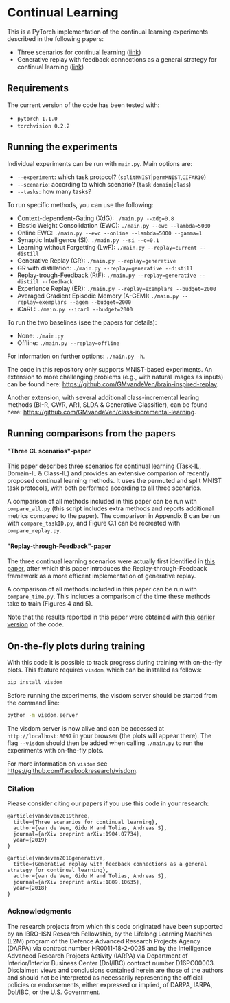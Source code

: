 # Continual Learning
This is a PyTorch implementation of the continual learning experiments described in the following papers:
* Three scenarios for continual learning ([link](https://arxiv.org/abs/1904.07734))
* Generative replay with feedback connections as a general strategy 
for continual learning ([link](https://arxiv.org/abs/1809.10635))


## Requirements
The current version of the code has been tested with:
* `pytorch 1.1.0`
* `torchvision 0.2.2`


## Running the experiments
Individual experiments can be run with `main.py`. Main options are:
- `--experiment`: which task protocol? (`splitMNIST`|`permMNIST`,`CIFAR10`)
- `--scenario`: according to which scenario? (`task`|`domain`|`class`)
- `--tasks`: how many tasks?

To run specific methods, you can use the following:
- Context-dependent-Gating (XdG): `./main.py --xdg=0.8`
- Elastic Weight Consolidation (EWC): `./main.py --ewc --lambda=5000`
- Online EWC:  `./main.py --ewc --online --lambda=5000 --gamma=1`
- Synaptic Intelligence (SI): `./main.py --si --c=0.1`
- Learning without Forgetting (LwF): `./main.py --replay=current --distill`
- Generative Replay (GR): `./main.py --replay=generative`
- GR with distillation: `./main.py --replay=generative --distill`
- Replay-trough-Feedback (RtF): `./main.py --replay=generative --distill --feedback`
- Experience Replay (ER): `./main.py --replay=exemplars --budget=2000`
- Averaged Gradient Episodic Memory (A-GEM): `./main.py --replay=exemplars --agem --budget=2000`
- iCaRL: `./main.py --icarl --budget=2000`

To run the two baselines (see the papers for details):
- None: `./main.py`
- Offline: `./main.py --replay=offline`

For information on further options: `./main.py -h`.

The code in this repository only supports MNIST-based experiments. An extension to more challenging problems (e.g., with
natural images as inputs) can be found here: <https://github.com/GMvandeVen/brain-inspired-replay>.

Another extension, with several additional class-incremental learing methods
(BI-R, CWR, AR1, SLDA & Generative Classifier), can be found here:
<https://github.com/GMvandeVen/class-incremental-learning>.

## Running comparisons from the papers
#### "Three CL scenarios"-paper
[This paper](https://arxiv.org/abs/1904.07734) describes three scenarios for continual learning (Task-IL, Domain-IL &
Class-IL) and provides an extensive comparion of recently proposed continual learning methods. It uses the permuted and
split MNIST task protocols, with both performed according to all three scenarios.

A comparison of all methods included in this paper can be run with `compare_all.py` (this script includes extra
methods and reports additional metrics compared to the paper). The comparison in Appendix B can be run with
`compare_taskID.py`, and Figure C.1 can be recreated with `compare_replay.py`.

#### "Replay-through-Feedback"-paper
The three continual learning scenarios were actually first identified in [this paper](https://arxiv.org/abs/1809.10635),
after which this paper introduces the Replay-through-Feedback framework as a more efficent implementation of generative
replay. 

A comparison of all methods included in this paper can be run with
`compare_time.py`. This includes a comparison of the time these methods take to train (Figures 4 and 5).

Note that the results reported in this paper were obtained with
[this earlier version](https://github.com/GMvandeVen/continual-learning/tree/9c0ca78f43c29594b376ca59516031fcdaa5d7ba)
of the code. 


## On-the-fly plots during training
With this code it is possible to track progress during training with on-the-fly plots. This feature requires `visdom`, 
which can be installed as follows:
```bash
pip install visdom
```
Before running the experiments, the visdom server should be started from the command line:
```bash
python -m visdom.server
```
The visdom server is now alive and can be accessed at `http://localhost:8097` in your browser (the plots will appear
there). The flag `--visdom` should then be added when calling `./main.py` to run the experiments with on-the-fly plots.

For more information on `visdom` see <https://github.com/facebookresearch/visdom>.


### Citation
Please consider citing our papers if you use this code in your research:
```
@article{vandeven2019three,
  title={Three scenarios for continual learning},
  author={van de Ven, Gido M and Tolias, Andreas S},
  journal={arXiv preprint arXiv:1904.07734},
  year={2019}
}

@article{vandeven2018generative,
  title={Generative replay with feedback connections as a general strategy for continual learning},
  author={van de Ven, Gido M and Tolias, Andreas S},
  journal={arXiv preprint arXiv:1809.10635},
  year={2018}
}
```


### Acknowledgments
The research projects from which this code originated have been supported by an IBRO-ISN Research Fellowship, by the 
Lifelong Learning Machines (L2M) program of the Defence Advanced Research Projects Agency (DARPA) via contract number 
HR0011-18-2-0025 and by the Intelligence Advanced Research Projects Activity (IARPA) via Department of 
Interior/Interior Business Center (DoI/IBC) contract number D16PC00003. Disclaimer: views and conclusions 
contained herein are those of the authors and should not be interpreted as necessarily representing the official
policies or endorsements, either expressed or implied, of DARPA, IARPA, DoI/IBC, or the U.S. Government.

